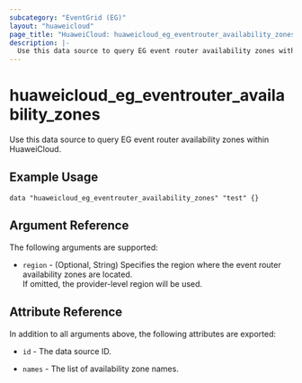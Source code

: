 ```yaml
---
subcategory: "EventGrid (EG)"
layout: "huaweicloud"
page_title: "HuaweiCloud: huaweicloud_eg_eventrouter_availability_zones"
description: |-
  Use this data source to query EG event router availability zones within HuaweiCloud.
---
```


# huaweicloud_eg_eventrouter_availability_zones

Use this data source to query EG event router availability zones within HuaweiCloud.

## Example Usage

```hcl
data "huaweicloud_eg_eventrouter_availability_zones" "test" {}
```

## Argument Reference

The following arguments are supported:

* `region` - (Optional, String) Specifies the region where the event router availability zones are located.  
  If omitted, the provider-level region will be used.

## Attribute Reference

In addition to all arguments above, the following attributes are exported:

* `id` - The data source ID.

* `names` - The list of availability zone names.
